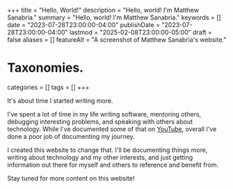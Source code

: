 +++
title       = "Hello, World!"
description = "Hello, world! I'm Matthew Sanabria."
summary     = "Hello, world! I'm Matthew Sanabria."
keywords    = []
date        = "2023-07-28T23:00:00-04:00"
publishDate = "2023-07-28T23:00:00-04:00"
lastmod     = "2025-02-08T23:00:00-05:00"
draft       = false
aliases     = []
featureAlt  = "A screenshot of Matthew Sanabria's website."

# Taxonomies.
categories = []
tags       = []
+++

It's about time I started writing more.

I've spent a lot of time in my life writing software, mentoring others,
debugging interesting problems, and speaking with others about technology. While
I've documented some of that on
[YouTube](https://www.youtube.com/channel/UC7los1CzimITtvYjOQFqyrQ), overall
I've done a poor job of documenting my journey.

I created this website to change that. I'll be documenting things more, writing
about technology and my other interests, and just getting information out there
for myself and others to reference and benefit from.

Stay tuned for more content on this website!
